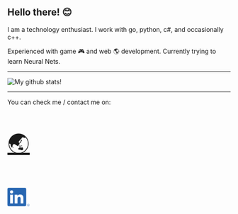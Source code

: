 ## Hello there! 😊

I am a technology enthusiast.
I work with go, python, c#, and occasionally c++.

Experienced with game 🎮 and web 🌎 development. Currently trying to learn Neural Nets.

---

![My github stats!](https://github-readme-stats.vercel.app/api?username=anthonyme00&show_icons=true&theme=merko&count_private=true)

---

You can check me / contact me on: 

[<p style="font-size:50px;">🌏</p>](https://anthonyme00.com)
[<img src="LinkedInLogo.png" width="50px"/>](https://www.linkedin.com/in/anthony-mesakh-4647661ba/)


<!--
**anthonyme00/anthonyme00** is a ✨ _special_ ✨ repository because its `README.md` (this file) appears on your GitHub profile.

Here are some ideas to get you started:

- 🔭 I’m currently working on ...
- 🌱 I’m currently learning ...
- 👯 I’m looking to collaborate on ...
- 🤔 I’m looking for help with ...
- 💬 Ask me about ...
- 📫 How to reach me: ...
- 😄 Pronouns: ...
- ⚡ Fun fact: ...
-->
